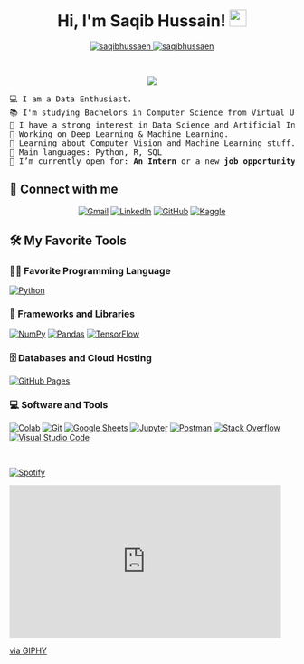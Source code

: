 <h1 align="center">
Hi, I'm Saqib Hussain!
	<a href="https://github.com/Bouaskaoun" target="_self">
		<img src="https://media.giphy.com/media/hvRJCLFzcasrR4ia7z/giphy.gif" width="30">
	</a>
</h1>
<p align="center">
	<a href="https://github.com/saqibhussaen">
		<img src="https://komarev.com/ghpvc/?username=saqibhussaen&label=Profile%20views&color=0e75b6&style=flat" alt="saqibhussaen" />
	</a>
	<a href="https://github.com/saqibhussaen">
		<img src="https://img.shields.io/github/followers/saqibhussaen?label=Followers" alt="saqibhussaen" />
	</a>
</p>
<br/>
<p align="center">
	<a href="https://github.com/Bouaskaoun">
		<img src="https://readme-typing-svg.herokuapp.com?lines=Computer+Science+Student;Freelancer;DS%20|%20AI%20|%20ML%20Enthusiastic;Always%20learning%20new%20things&center=true&width=380&height=45">
	</a>
</p>
<pre>
💻 I am a Data Enthusiast.
📚 I'm studying Bachelors in Computer Science from Virtual University Of Pakistan.
📝 I have a strong interest in Data Science and Artificial Intelligence.
🔭 Working on Deep Learning & Machine Learning.
🌱 Learning about Computer Vision and Machine Learning stuff.
🌟 Main languages: Python, R, SQL
🤔 I’m currently open for: <b>An Intern</b> or a new <b>job opportunity</b>, this is <a href="https://drive.google.com/file/d/10kfD8wh5SHgQ9ln2PZRVt6-ISSI1xRk9/view?usp=sharing" target="_blank">MY RESUME.</a>
</pre>

## 🤝 Connect with me
<p align="center">
	<a href="mailto:saqibhussain619@gmail.com"><img img src="https://img.shields.io/badge/gmail-%23EA4335.svg?style=plastic&logo=gmail&logoColor=white" alt="Gmail"/></a>
	<a href="https://www.linkedin.com/in/saqibhussaen/"><img src="https://img.shields.io/badge/linkedin-%230A66C2.svg?style=plastic&logo=linkedin&logoColor=white" alt="LinkedIn"/></a>
	<a href="https://github.com/saqibhussaen"><img src="https://img.shields.io/badge/github-%23181717.svg?style=plastic&logo=github&logoColor=white" alt="GitHub"/></a>
	<a href="https://www.kaggle.com/saqibhussaen"><img src="https://img.shields.io/badge/kaggle-%230A66C2.svg?style=plastic&logo=kaggle&logoColor=white" alt="Kaggle"/></a>
</p>

## 🛠️ My Favorite Tools

### 👨‍💻 Favorite Programming Language

<p>
    <a href="https://github.com/saqibhussaen"><img alt="Python" src="https://img.shields.io/badge/Python%20-%2314354C.svg?logo=python&logoColor=white"></a>

### 🧰 Frameworks and Libraries

<p>
    <a href="https://github.com/saqibhussaen"><img alt="NumPy" src="https://img.shields.io/badge/Numpy%20-%23013243.svg?logo=numpy&logoColor=white"></a>
    <a href="https://github.com/saqibhussaen"><img alt="Pandas" src="https://img.shields.io/badge/Pandas%20-%23150458.svg?logo=pandas&logoColor=white"></a>
    <a href="https://github.com/saqibhussaen"><img alt="TensorFlow" src="https://img.shields.io/badge/TensorFlow%20-%23FF6F00.svg?logo=TensorFlow&logoColor=white"></a>
</p>

### 🗄️ Databases and Cloud Hosting

<p>
    <a href="https://github.com/saqibhussaen"><img alt="GitHub Pages" src="https://img.shields.io/badge/GitHub%20Pages-%23327FC7.svg?logo=github&logoColor=white"></a>
</p>

### 💻 Software and Tools

<p>
    <a href="https://github.com/saqibhussaen"><img alt="Colab" src="https://img.shields.io/badge/Colab-00b56a.svg?logo=google-colab&logoColor=white"></a>
    <a href="https://github.com/saqibhussaen"><img alt="Git" src="https://img.shields.io/badge/Git%20-%23F05033.svg?logo=git&logoColor=white"></a>
    <a href="https://github.com/saqibhussaen"><img alt="Google Sheets" src="https://img.shields.io/badge/Google%20Sheets%20-%2334A853.svg?logo=google%20sheets&logoColor=white"></a>
    <a href="https://github.com/saqibhussaen"><img alt="Jupyter" src="https://img.shields.io/badge/Jupyter%20-%23F37626.svg?logo=Jupyter&logoColor=white"></a>
    <a href="https://github.com/saqibhussaen"><img alt="Postman" src="https://img.shields.io/badge/Postman-FF6C37?logo=postman&logoColor=white"></a>
    <a href="https://github.com/saqibhussaen"><img alt="Stack Overflow" src="https://img.shields.io/badge/-Stack%20Overflow-FE7A16?logo=stack-overflow&logoColor=white"></a>
    <a href="https://github.com/saqibhussaen"><img alt="Visual Studio Code" src="https://img.shields.io/badge/Visual%20Studio%20Code-0078d7.svg?logo=visual-studio-code&logoColor=white"></a>
</p>
</br>
<p>
    <a href="https://github.com/saqibhussaen"><img alt="Spotify" src="https://img.shields.io/badge/Spotify-1ED760?&style=for-the-badge&logo=spotify&logoColor=white"></a>
</p>

<iframe src="https://giphy.com/embed/zOvBKUUEERdNm" width="480" height="270" frameBorder="0" class="giphy-embed" allowFullScreen></iframe><p><a href="https://giphy.com/gifs/coding-zOvBKUUEERdNm">via GIPHY</a></p>
